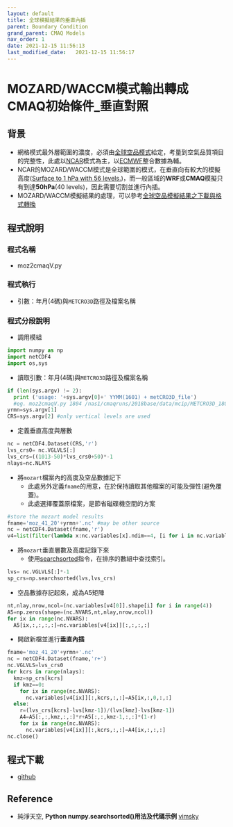```yaml
---
layout: default
title: 全球模擬結果的垂直內插
parent: Boundary Condition
grand_parent: CMAQ Models
nav_order: 1
date: 2021-12-15 11:56:13
last_modified_date:   2021-12-15 11:56:17
---
```


# MOZARD/WACCM模式輸出轉成CMAQ初始條件_垂直對照

## 背景
- 網格模式最外層範圍的濃度，必須由[全球空品模式](https://sinotec2.github.io/Focus-on-Air-Quality/AQana/)給定，考量到空氣品質項目的完整性，此處以[NCAR](https://www2.acom.ucar.edu/)模式為主，以[ECMWF]()整合數據為輔。
- NCAR的MOZARD/WACCM模式是全球範圍的模式，在垂直向有較大的模擬高度([Surface to 1 hPa with 56 levels.](https://data.ucar.edu/dataset/model-for-ozone-and-related-chemical-tracers-output-mozart))，而一般區域的**WRF**或**CMAQ**模擬只有到達**50hPa**(40 levels)，因此需要切割並進行內插。
- MOZARD/WACCM模擬結果的處理，可以參考[全球空品模擬結果之下載與格式轉換](https://sinotec2.github.io/Focus-on-Air-Quality/AQana/GAQuality)

## 程式說明

### 程式名稱
- moz2cmaqV.py

### 程式執行
- 引數：年月(4碼)與`METCRO3D`路徑及檔案名稱

### 程式分段說明
- 調用模組

```python
import numpy as np
import netCDF4
import os,sys
```
- 讀取引數：年月(4碼)與`METCRO3D`路徑及檔案名稱

```python
if (len(sys.argv) != 2):
  print ('usage: '+sys.argv[0]+' YYMM(1601) + metCRO3D_file')
  #eg. moz2cmaqV.py 1804 /nas1/cmaqruns/2018base/data/mcip/METCRO3D_1804_run6.nc
yrmn=sys.argv[1]
CRS=sys.argv[2] #only vertical levels are used
```
- 定義垂直高度與層數

```python
nc = netCDF4.Dataset(CRS,'r')
lvs_crs0= nc.VGLVLS[:]
lvs_crs=((1013-50)*lvs_crs0+50)*-1
nlays=nc.NLAYS
```
- 將`mozart`檔案內的高度及空品數據記下
  - 此處另外定義`fname`的用意，在於保持讀取其他檔案的可能及彈性(避免覆蓋)。
  - 此處選擇覆蓋原檔案，是節省磁碟機空間的方案

```python
#store the mozart model results
fname='moz_41_20'+yrmn+'.nc' #may be other source
nc = netCDF4.Dataset(fname,'r')
v4=list(filter(lambda x:nc.variables[x].ndim==4, [i for i in nc.variables]))
```
- 將`mozart`垂直層數及高度記錄下來
  - 使用[searchsorted](https://vimsky.com/zh-tw/examples/usage/numpy-searchsorted-in-python.html)指令，在排序的數組中查找索引。

```python
lvs= nc.VGLVLS[:]*-1
sp_crs=np.searchsorted(lvs,lvs_crs)
```
- 空品數據存記起來，成為A5矩陣

```python
nt,nlay,nrow,ncol=(nc.variables[v4[0]].shape[i] for i in range(4))
A5=np.zeros(shape=(nc.NVARS,nt,nlay,nrow,ncol))
for ix in range(nc.NVARS):
  A5[ix,:,:,:,:]=nc.variables[v4[ix]][:,:,:,:]
```
- 開啟新檔並進行**垂直內插**

```python
fname='moz_41_20'+yrmn+'.nc'
nc = netCDF4.Dataset(fname,'r+')
nc.VGLVLS=lvs_crs0
for kcrs in range(nlays):
  kmz=sp_crs[kcrs]
  if kmz==0:
    for ix in range(nc.NVARS):
      nc.variables[v4[ix]][:,kcrs,:,:]=A5[ix,:,0,:,:]
  else:
    r=(lvs_crs[kcrs]-lvs[kmz-1])/(lvs[kmz]-lvs[kmz-1])
    A4=A5[:,:,kmz,:,:]*r+A5[:,:,kmz-1,:,:]*(1-r)
    for ix in range(nc.NVARS):
      nc.variables[v4[ix]][:,kcrs,:,:]=A4[ix,:,:,:]
nc.close()
```
## 程式下載
- [github](https://github.com/sinotec2/cmaq_relatives/blob/master/moz2cmaqV.py)

## Reference
-  純淨天空, **Python numpy.searchsorted()用法及代碼示例** [vimsky](https://vimsky.com/zh-tw/examples/usage/numpy-searchsorted-in-python.html)